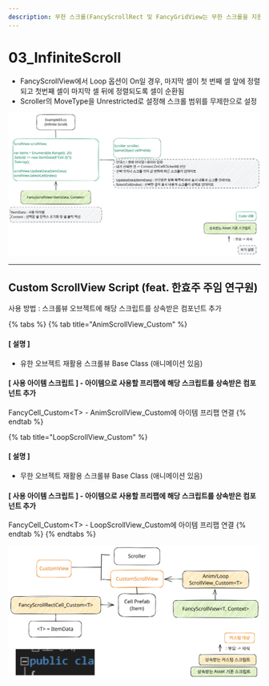 ```yaml
---
description: 무한 스크롤(FancyScrollRect 및 FancyGridView는 무한 스크롤을 지원하지 않음)
---
```


# 03\_InfiniteScroll

* FancyScrollView에서 Loop 옵션이 On일 경우, 마지막 셀이 첫 번째 셀 앞에 정렬되고 첫번째 셀이 마지막 셀 뒤에 정렬되도록 셀이 순환됨
* Scroller의 MoveType을 Unrestricted로 설정해 스크롤 범위를 무제한으로 설정

<img src="../../../../.gitbook/assets/file.excalidraw (3).svg" alt="Infinite Scroll Example 스크립트 구조 및 핵심 변수와 함수 설명" class="gitbook-drawing">

***

## Custom ScrollView Script (feat. 한효주 주임 연구원)

사용 방법 : 스크롤뷰 오브젝트에 해당 스크립트를 상속받은 컴포넌트 추가

{% tabs %}
{% tab title="AnimScrollView_Custom" %}
#### \[ 설명 ]

* 유한 오브젝트 재활용 스크롤뷰 Base Class (애니메이션 있음)

#### \[ 사용 아이템 스크립트 ] - 아이템으로 사용할 프리팹에 해당 스크립트를 상속받은 컴포넌트 추가

FancyCell\_Custom\<T> - AnimScrollView\_Custom에 아이템 프리팹 연결
{% endtab %}

{% tab title="LoopScrollView_Custom" %}
#### \[ 설명 ]

* 무한 오브젝트 재활용 스크롤뷰 Base Class (애니메이션 있음)

#### \[ 사용 아이템 스크립트 ] - 아이템으로 사용할 프리팹에 해당 스크립트를 상속받은 컴포넌트 추가

FancyCell\_Custom\<T> - LoopScrollView\_Custom에 아이템 프리팹 연결
{% endtab %}
{% endtabs %}

<img src="../../../../.gitbook/assets/file.excalidraw (2) (1).svg" alt="Custom ScrollView(무한 스크롤 지원) 사용 구조" class="gitbook-drawing">

